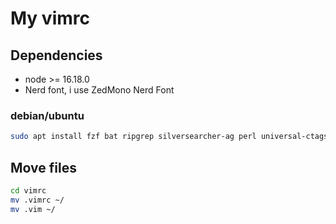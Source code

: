# My vimrc

## Dependencies
- node >= 16.18.0
- Nerd font, i use ZedMono Nerd Font

### debian/ubuntu
```bash
sudo apt install fzf bat ripgrep silversearcher-ag perl universal-ctags git curl
```

## Move files
```bash
cd vimrc
mv .vimrc ~/
mv .vim ~/
```
